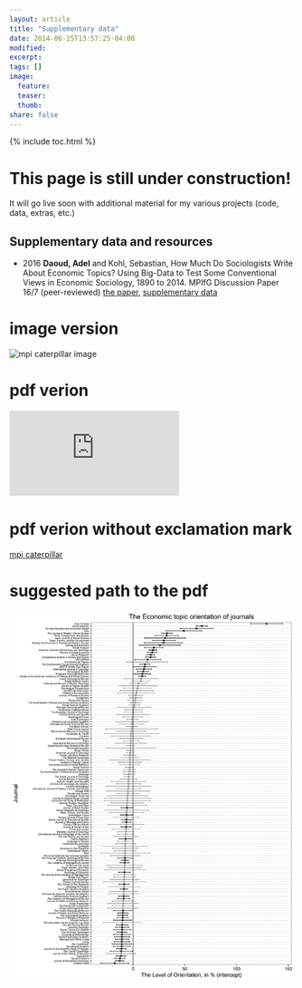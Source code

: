 ```yaml
---
layout: article
title: "Supplementary data"
date: 2014-06-25T13:57:25-04:00
modified:
excerpt:
tags: []
image:
  feature:
  teaser:
  thumb:
share: false
---
```



{% include toc.html %}


# This page is still under construction! 
It will go live soon with additional material for my various projects (code, data, extras, etc.)

## Supplementary data and resources

* 2016 **Daoud, Adel** and Kohl, Sebastian, How Much Do Sociologists Write About Economic Topics? Using Big-Data to Test Some Conventional Views in Economic Sociology, 1890 to 2014. MPIfG Discussion Paper 16/7 (peer-reviewed)
[the paper](http://www.mpifg.de/pu/mpifg_dp/dp16-7.pdf), [supplementary data]()


# image version
![mpi caterpillar image](http://adeldaoud.github.io/images/mpi.png)

# pdf verion
![mpi caterpillar](http://adeldaoud.github.io/images/mpi.pdf)

# pdf verion without exclamation mark
[mpi caterpillar](http://adeldaoud.github.io/images/mpi.pdf)


# suggested path to the pdf
![caterpillar](/SUPPLEMENTARY_DATA/Daoud_Kohl_2016_MPI_Topic_modeling/myplot.png)

